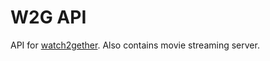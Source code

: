 # W2G API

API for [watch2gether](https://github.com/anatolykopyl/watch2gether-front).
Also contains movie streaming server.
